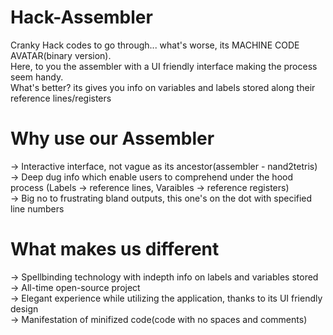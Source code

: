 # Hack-Assembler
Cranky Hack codes to go through... what's worse, its MACHINE CODE AVATAR(binary version).<br>
Here, to you the assembler with a UI friendly interface making the process seem handy. <br>
What's better? its gives you info on variables and labels stored along their reference lines/registers<br>

# Why use our Assembler
-> Interactive interface, not vague as its ancestor(assembler - nand2tetris)<br>
-> Deep dug info which enable users to comprehend under the hood process (Labels -> reference lines, Varaibles -> reference registers)<br>
-> Big no to frustrating bland outputs, this one's on the dot with specified line numbers<br>

# What makes us different
-> Spellbinding technology with indepth info on labels and variables stored<br>
-> All-time open-source project<br>
-> Elegant experience while utilizing the application, thanks to its UI friendly design<br>
-> Manifestation of minifized code(code with no spaces and comments)<br>
